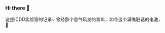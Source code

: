 ### Hi there 👋

<!--
**FUCKICDD/FuckICDD** is a ✨ _special_ ✨ repository because its `README.md` (this file) appears on your GitHub profile.

Here are some ideas to get you started:

- 🔭 I’m currently working on ...
- 🌱 I’m currently learning ...
- 👯 I’m looking to collaborate on ...
- 🤔 I’m looking for help with ...
- 💬 Ask me about ...
- 📫 How to reach me: ...
- 😄 Pronouns: ...
- ⚡ Fun fact: ...
-->

这是ICDD实验室的记录~
曾经那个意气风发的青年，如今这个满嘴脏话的电池，🔋
